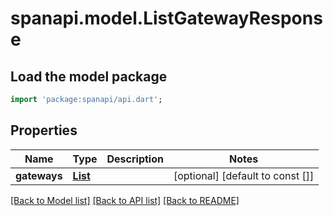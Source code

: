 # spanapi.model.ListGatewayResponse

## Load the model package
```dart
import 'package:spanapi/api.dart';
```

## Properties
Name | Type | Description | Notes
------------ | ------------- | ------------- | -------------
**gateways** | [**List<Gateway>**](Gateway.md) |  | [optional] [default to const []]

[[Back to Model list]](../README.md#documentation-for-models) [[Back to API list]](../README.md#documentation-for-api-endpoints) [[Back to README]](../README.md)


